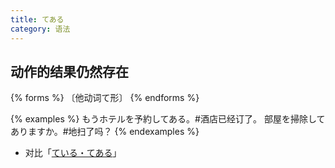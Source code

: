 ```yaml
---
title: てある
category: 语法
---
```


## 动作的结果仍然存在

{% forms %}
〔他动词て形〕
{% endforms %}

{% examples %}
もうホテルを予約してある。#酒店已经订了。
部屋を掃除してありますか。#地扫了吗？
{% endexamples %}

- 对比「[ている・てある](../teiru-tearu)」
